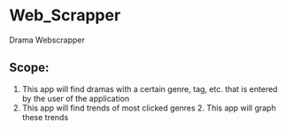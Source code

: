 # Web_Scrapper
Drama Webscrapper

## Scope:
1. This app will find dramas with a certain genre, tag, etc. that is entered by the user of the application
2. This app will find trends of most clicked genres
    2. This app will graph these trends